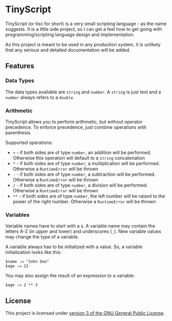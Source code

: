 # TinyScript
TinyScript (or tisc for short) is a very small scripting language - as the name suggests.
It is a little side project, so I can get a feel how to get going with programming/scripting language design and implementation.

As this project is meant to be used in any production system, it is unlikely that any serious and detailed documentation will be added.

## Features

### Data Types
The data types available are `string` and `number`.
A `string` is just text and a `number` always refers to a `double`.

### Arithmetic
TinyScript allows you to perform arithmetic, but without operator precedence.
To enforce precedence, just combine operations with parenthesis.

Supported operations:
- `+` - if both sides are of type `number`, an addition will be performed. Otherwise this operation will default to a `string` concatenation
- `*` - if both sides are of type `number`, a multiplication will be performed. Otherwise a `RuntimeError` will be thrown
- `-` - if both sides are of type `number`, a subtraction will be performed. Otherwise a `RuntimeError` will be thrown
- `/` - if both sides are of type `number`, a division will be performed. Otherwise a `RuntimeError` will be thrown
- `**` - if both sides are of type `number`, the left number will be raised to the power of the right number. Otherwise a `RuntimeError` will be thrown

### Variables
Variable names have to start with a `$`.
A variable name may contain the letters A-Z (in upper and lower) and underscores (`_`).
New variable values may change the type of a variable.

A variable always has to be initialized with a value.
So, a variable initialization looks like this:

```
$name := "John Doe"
$age := 22
```

You may also assign the result of an expression to a variable:

```
$age := 2 ** 3
```

## License
This project is licensed under [version 3 of the GNU General Public License](./COPYING).